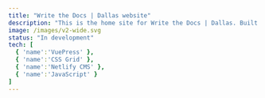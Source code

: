 ```yaml
---
title: "Write the Docs | Dallas website"
description: "This is the home site for Write the Docs | Dallas. Built with Vue.js and Gridsome. It serves as a repository of Meetup materials and a way to connect with more documentarians. I'm working on incorporating Netlify CMS to allow for easy collaboration."
image: /images/v2-wide.svg
status: "In development"
tech: [
  { 'name':'VuePress' },
  { 'name':'CSS Grid' },
  { 'name':'Netlify CMS' },
  { 'name':'JavaScript' }
]
---    
```

